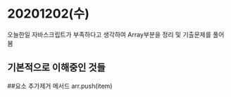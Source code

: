 20201202(수)
=
오늘한일
자바스크립트가 부족하다고 생각하여 Array부분을 정리 및 기출문제를 풀어봄

기본적으로 이해중인 것들
---------------------------
##요소 추가제거 메서드
arr.push(item)

